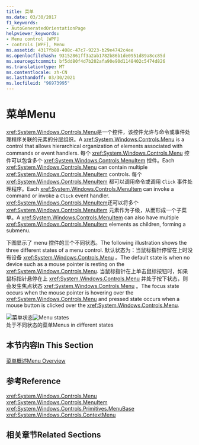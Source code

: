 ```yaml
---
title: 菜单
ms.date: 03/30/2017
f1_keywords:
- AutoGeneratedOrientationPage
helpviewer_keywords:
- Menu control [WPF]
- controls [WPF], Menu
ms.assetid: 4317fb80-408c-47c7-9223-b29e4742c4ee
ms.openlocfilehash: 93152861ff3a2ab1782b86b1de0951d89a8cc85d
ms.sourcegitcommit: bf5dd80f4d7b202afa90e90d1148402c5474d826
ms.translationtype: MT
ms.contentlocale: zh-CN
ms.lasthandoff: 03/30/2021
ms.locfileid: "96973995"
---
```

# <a name="menu"></a><span data-ttu-id="b920d-102">菜单</span><span class="sxs-lookup"><span data-stu-id="b920d-102">Menu</span></span>
<span data-ttu-id="b920d-103"><xref:System.Windows.Controls.Menu>是一个控件，该控件允许与命令或事件处理程序关联的元素的分层组织。</span><span class="sxs-lookup"><span data-stu-id="b920d-103">A <xref:System.Windows.Controls.Menu> is a control that allows hierarchical organization of elements associated with commands or event handlers.</span></span> <span data-ttu-id="b920d-104">每个 <xref:System.Windows.Controls.Menu> 控件可以包含多个 <xref:System.Windows.Controls.MenuItem> 控件。</span><span class="sxs-lookup"><span data-stu-id="b920d-104">Each <xref:System.Windows.Controls.Menu> can contain multiple <xref:System.Windows.Controls.MenuItem> controls.</span></span> <span data-ttu-id="b920d-105">每个 <xref:System.Windows.Controls.MenuItem> 都可以调用命令或调用 `Click` 事件处理程序。</span><span class="sxs-lookup"><span data-stu-id="b920d-105">Each <xref:System.Windows.Controls.MenuItem> can invoke a command or invoke a `Click` event handler.</span></span> <span data-ttu-id="b920d-106"><xref:System.Windows.Controls.MenuItem>还可以将多个 <xref:System.Windows.Controls.MenuItem> 元素作为子级，从而形成一个子菜单。</span><span class="sxs-lookup"><span data-stu-id="b920d-106">A <xref:System.Windows.Controls.MenuItem> can also have multiple <xref:System.Windows.Controls.MenuItem> elements as children, forming a submenu.</span></span>  
  
 <span data-ttu-id="b920d-107">下图显示了 menu 控件的三个不同状态。</span><span class="sxs-lookup"><span data-stu-id="b920d-107">The following illustration shows the three different states of a menu control.</span></span> <span data-ttu-id="b920d-108">默认状态为：当鼠标指针停留在上时没有设备 <xref:System.Windows.Controls.Menu> 。</span><span class="sxs-lookup"><span data-stu-id="b920d-108">The default state is when no device such as a mouse pointer is resting on the <xref:System.Windows.Controls.Menu>.</span></span> <span data-ttu-id="b920d-109">当鼠标指针在上单击鼠标按钮时，如果鼠标指针悬停在上 <xref:System.Windows.Controls.Menu> 并处于按下状态，则会发生焦点状态 <xref:System.Windows.Controls.Menu> 。</span><span class="sxs-lookup"><span data-stu-id="b920d-109">The focus state occurs when the mouse pointer is hovering over the <xref:System.Windows.Controls.Menu> and pressed state occurs when a mouse button is clicked over the <xref:System.Windows.Controls.Menu>.</span></span>  
  
 <span data-ttu-id="b920d-110">![菜单状态](./media/ss-ctl-menu.gif "SS_CTL_menu")</span><span class="sxs-lookup"><span data-stu-id="b920d-110">![Menu states](./media/ss-ctl-menu.gif "SS_CTL_menu")</span></span>  
<span data-ttu-id="b920d-111">处于不同状态的菜单</span><span class="sxs-lookup"><span data-stu-id="b920d-111">Menus in different states</span></span>  
  
## <a name="in-this-section"></a><span data-ttu-id="b920d-112">本节内容</span><span class="sxs-lookup"><span data-stu-id="b920d-112">In This Section</span></span>  
 [<span data-ttu-id="b920d-113">菜单概述</span><span class="sxs-lookup"><span data-stu-id="b920d-113">Menu Overview</span></span>](menu-overview.md)  
  
## <a name="reference"></a><span data-ttu-id="b920d-114">参考</span><span class="sxs-lookup"><span data-stu-id="b920d-114">Reference</span></span>  
 <xref:System.Windows.Controls.Menu>  
  <xref:System.Windows.Controls.MenuItem>  
  <xref:System.Windows.Controls.Primitives.MenuBase>  
  <xref:System.Windows.Controls.ContextMenu>  
  
## <a name="related-sections"></a><span data-ttu-id="b920d-115">相关章节</span><span class="sxs-lookup"><span data-stu-id="b920d-115">Related Sections</span></span>
